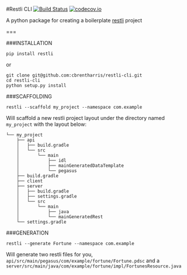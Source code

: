 #Restli CLI [![Build Status](https://travis-ci.org/cbrentharris/restli-cli.svg?branch=master)](https://travis-ci.org/cbrentharris/restli-cli) [![codecov.io](https://codecov.io/github/cbrentharris/restli-cli/coverage.svg?branch=master)](https://codecov.io/github/cbrentharris/restli-cli?branch=master)

A python package for creating a boilerplate [restli](https://github.com/linkedin/rest.li/wiki/Rest.li-User-Guide) project

===

###INSTALLATION
```
pip install restli
```
or

```
git clone git@github.com:cbrentharris/restli-cli.git
cd restli-cli
python setup.py install
```

###SCAFFOLDING

```
restli --scaffold my_project --namespace com.example
```

Will scaffold a new restli project layout under the directory named `my_project` with the layout below:

```
└── my_project
    ├── api
    │   ├── build.gradle
    │   └── src
    │       └── main
    │           ├── idl
    │           ├── mainGeneratedDataTemplate
    │           └── pegasus
    ├── build.gradle
    ├── client
    ├── server
    │   ├── build.gradle
    │   ├── settings.gradle
    │   └── src
    │       └── main
    │           ├── java
    │           └── mainGeneratedRest
    └── settings.gradle
```


###GENERATION

```
restli --generate Fortune --namespace com.example
```

Will generate two restli files for you, `api/src/main/pegasus/com/example/fortune/Fortune.pdsc` and a `server/src/main/java/com/example/fortune/impl/FortunesResource.java`
